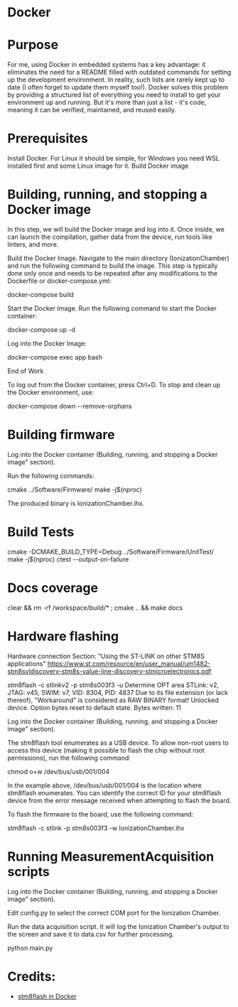 # Docker

# Purpose

For me, using Docker in embedded systems has a key advantage: it eliminates the need for a README filled with outdated commands for setting up the development environment. In reality, such lists are rarely kept up to date (I often forget to update them myself too!). Docker solves this problem by providing a structured list of everything you need to install to get your environment up and running. But it's more than just a list - it's code, meaning it can be verified, maintained, and reused easily.

# Prerequisites

Install Docker. For Linux it should be simple, for Windows you need WSL installed first and some Linux image for it.
Build Docker image

# Building, running, and stopping a Docker image

In this step, we will build the Docker image and log into it. Once inside, we can launch the compilation, gather data from the device, run tools like linters, and more.

Build the Docker Image. Navigate to the main directory (IonizationChamber) and run the following command to build the image.
This step is typically done only once and needs to be repeated after any modifications to the Dockerfile or docker-compose.yml:

docker-compose build

Start the Docker Image. Run the following command to start the Docker container:

docker-compose up -d

Log into the Docker Image:

docker-compose exec app bash

End of Work

To log out from the Docker container, press Ctrl+D.
To stop and clean up the Docker environment, use:

docker-compose down --remove-orphans

# Building firmware

Log into the Docker container (Building, running, and stopping a Docker image" section).

Run the following commands:

cmake ../Software/Firmware/
make -j$(nproc)

The produced binary is IonizationChamber.ihx.

# Build Tests

cmake -DCMAKE_BUILD_TYPE=Debug ../Software/Firmware/UnitTest/
make -j$(nproc)
ctest --output-on-failure


# Docs coverage

clear && rm -rf /workspace/build/* ; cmake .. && make docs

# Hardware flashing

Hardware connection
Section: "Using the ST-LINK on other STM8S applications"
https://www.st.com/resource/en/user_manual/um1482-stm8svldiscovery-stm8s-value-line-discovery-stmicroelectronics.pdf

stm8flash -c stlinkv2 -p stm8s003f3 -u
Determine OPT area
STLink: v2, JTAG: v45, SWIM: v7, VID: 8304, PID: 4837
Due to its file extension (or lack thereof), "Workaround" is considered as RAW BINARY format!
Unlocked device. Option bytes reset to default state.
Bytes written: 11




Log into the Docker container (Building, running, and stopping a Docker image" section).

The stm8flash tool enumerates as a USB device. To allow non-root users to access this device (making it possible to flash the chip without root permissions), run the following command:

chmod o+w /dev/bus/usb/001/004

In the example above, /dev/bus/usb/001/004 is the location where stm8flash enumerates. You can identify the correct ID for your stm8flash device from the error message received when attempting to flash the board.

To flash the firmware to the board, use the following command:

stm8flash -c stlink -p stm8s003f3 -w IonizationChamber.ihx

# Running MeasurementAcquisition scripts

Log into the Docker container (Building, running, and stopping a Docker image" section).

Edit config.py to select the correct COM port for the Ionization Chamber.

Run the data acquisition script. It will log the Ionization Chamber's output to the screen and save it to data.csv for further processing.

python main.py



# Credits:
* [stm8flash in Docker](https://github.com/ivankomolin/docker-stm8/blob/master/Dockerfile)